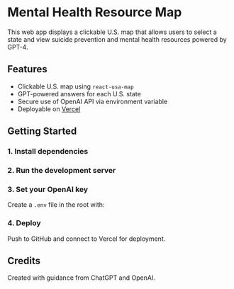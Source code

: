 # Mental Health Resource Map

This web app displays a clickable U.S. map that allows users to select a state and view suicide prevention and mental health resources powered by GPT-4.

## Features
- Clickable U.S. map using `react-usa-map`
- GPT-powered answers for each U.S. state
- Secure use of OpenAI API via environment variable
- Deployable on [Vercel](https://vercel.com)

## Getting Started

### 1. Install dependencies

### 2. Run the development server

### 3. Set your OpenAI key
Create a `.env` file in the root with:

### 4. Deploy
Push to GitHub and connect to Vercel for deployment.

## Credits
Created with guidance from ChatGPT and OpenAI.

